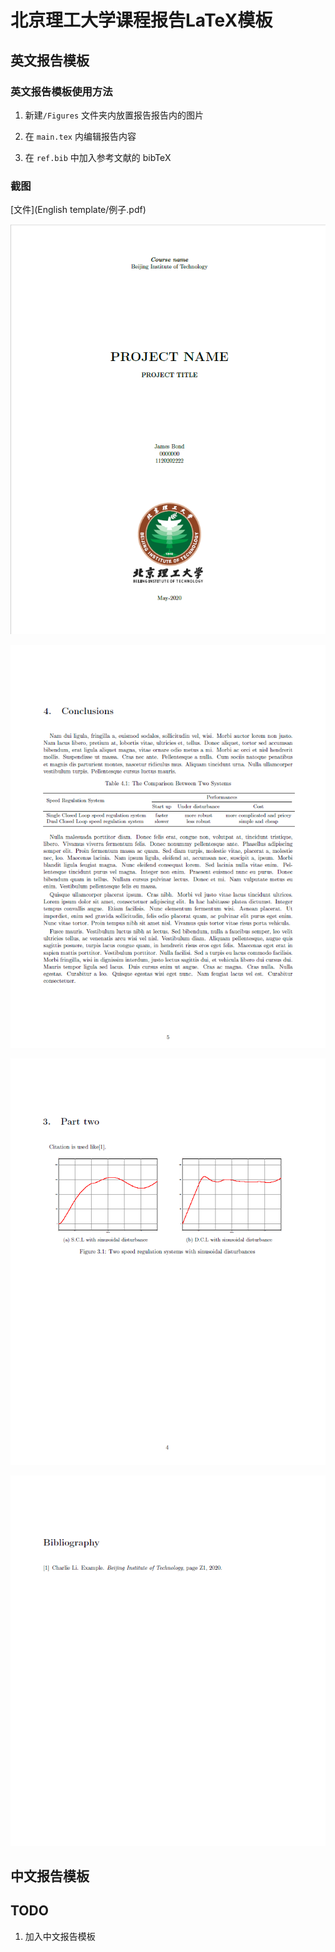 # 北京理工大学课程报告LaTeX模板

## 英文报告模板

### 英文报告模板使用方法

1. 新建`/Figures` 文件夹内放置报告报告内的图片

2. 在 `main.tex` 内编辑报告内容

3. 在 `ref.bib` 中加入参考文献的 bibTeX

### 截图

[文件](English template/例子.pdf)

![image-20200627020959052](figure/cover.png)

![image-20200627021105010](figure/conclusion.png)

![image-20200627021022953](figure/figure.png)

![image-20200627021038690](figure/bib.png)

## 中文报告模板





## TODO

1. 加入中文报告模板